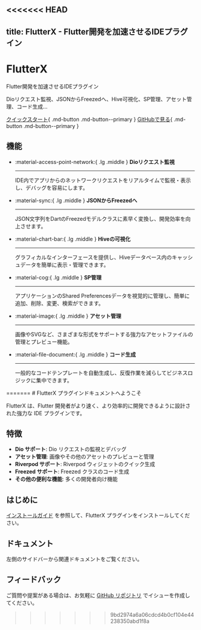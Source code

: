 <<<<<<< HEAD
---
title: FlutterX - Flutter開発を加速させるIDEプラグイン
---

# FlutterX

Flutter開発を加速させるIDEプラグイン

Dioリクエスト監視、JSONからFreezedへ、Hive可視化、SP管理、アセット管理、コード生成...

[クイックスタート](/ja/安装){ .md-button .md-button--primary }
[GitHubで見る](https://github.com/mdddj/dd_flutter_idea_plugin){ .md-button .md-button--primary }

## 機能

<div class="grid cards" markdown>

-   :material-access-point-network:{ .lg .middle } __Dioリクエスト監視__

    ---

    IDE内でアプリからのネットワークリクエストをリアルタイムで監視・表示し、デバッグを容易にします。

-   :material-sync:{ .lg .middle } __JSONからFreezedへ__

    ---

    JSON文字列をDartのFreezedモデルクラスに素早く変換し、開発効率を向上させます。

-   :material-chart-bar:{ .lg .middle } __Hiveの可視化__

    ---

    グラフィカルなインターフェースを提供し、Hiveデータベース内のキャッシュデータを簡単に表示・管理できます。

-   :material-cog:{ .lg .middle } __SP管理__

    ---

    アプリケーションのShared Preferencesデータを視覚的に管理し、簡単に追加、削除、変更、検索ができます。

-   :material-image:{ .lg .middle } __アセット管理__

    ---

    画像やSVGなど、さまざまな形式をサポートする強力なアセットファイルの管理とプレビュー機能。

-   :material-file-document:{ .lg .middle } __コード生成__

    ---

    一般的なコードテンプレートを自動生成し、反復作業を減らしてビジネスロジックに集中できます。

</div>
=======
# FlutterX プラグインドキュメントへようこそ

FlutterX は、Flutter 開発者がより速く、より効率的に開発できるように設計された強力な IDE プラグインです。

## 特徴

- **Dio サポート**: Dio リクエストの監視とデバッグ
- **アセット管理**: 画像やその他のアセットのプレビューと管理
- **Riverpod サポート**: Riverpod ウィジェットのクイック生成
- **Freezed サポート**: Freezed クラスのコード生成
- **その他の便利な機能**: 多くの開発者向け機能

## はじめに

[インストールガイド](安装.md) を参照して、FlutterX プラグインをインストールしてください。

## ドキュメント

左側のサイドバーから関連ドキュメントをご覧ください。

## フィードバック

ご質問や提案がある場合は、お気軽に [GitHub リポジトリ](https://github.com/mdddj/dd_flutter_idea_plugin) でイシューを作成してください。
>>>>>>> 9bd2974a6a06cdcd4b0cf104e44238350abd1f8a
